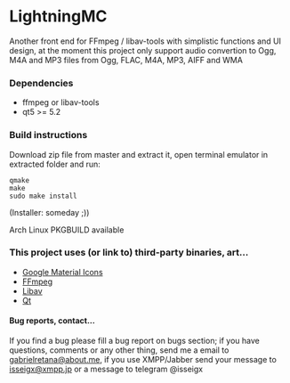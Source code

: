 # LightningMC

Another front end for FFmpeg / libav-tools with simplistic functions and UI design, at the moment this project only support audio convertion to Ogg, M4A and MP3 files from Ogg, FLAC, M4A, MP3, AIFF and WMA

### Dependencies

 * ffmpeg or libav-tools
 * qt5 >= 5.2


### Build instructions
Download zip file from master and extract it, open terminal emulator in extracted folder and run:
```
qmake
make
sudo make install
```
(Installer: someday ;))

Arch Linux PKGBUILD available

### This project uses (or link to) third-party binaries, art...

 * [Google Material Icons](https://design.google.com/icons/)
 * [FFmpeg](http://ffmpeg.org/)
 * [Libav](https://libav.org/)
 * [Qt](http://www.qt.io/)

#### Bug reports, contact...

If you find a bug please fill a bug report on bugs section; if you have questions, comments or any other thing, send me a email to gabrielretana@about.me, if you use XMPP/Jabber send your message to isseigx@xmpp.jp or a message to telegram @isseigx